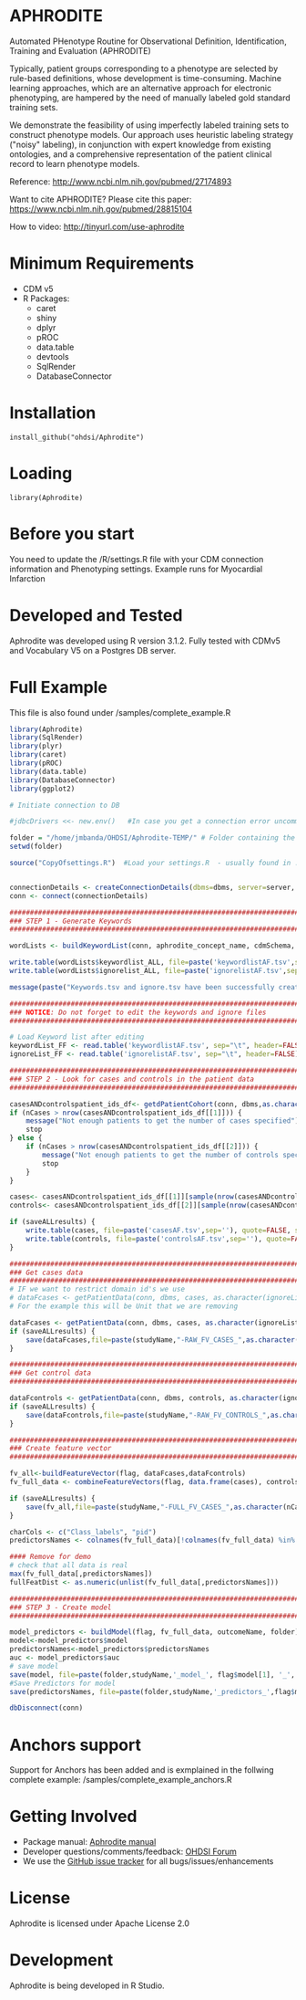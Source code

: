 # APHRODITE

Automated PHenotype Routine for Observational Definition, Identification, Training and Evaluation (APHRODITE)

Typically, patient groups corresponding to a phenotype are selected by rule-based definitions, whose development is time-consuming. Machine learning approaches, which are an alternative approach for electronic phenotyping, are hampered by the need of manually labeled gold standard training sets.

We demonstrate the feasibility of using imperfectly labeled training sets to construct phenotype models. Our approach uses heuristic labeling strategy ("noisy" labeling), in conjunction with expert knowledge from existing ontologies, and a comprehensive representation of the patient clinical record to learn phenotype models.

Reference: http://www.ncbi.nlm.nih.gov/pubmed/27174893

Want to cite APHRODITE? Please cite this paper: https://www.ncbi.nlm.nih.gov/pubmed/28815104

How to video: http://tinyurl.com/use-aphrodite

Minimum Requirements
===================
- CDM v5
- R Packages:
	- caret
	- shiny
	- dplyr
	- pROC
    - data.table
	- devtools
	- SqlRender
	- DatabaseConnector

Installation
===================

```
install_github("ohdsi/Aphrodite")
```

Loading
===================

```
library(Aphrodite)
```

Before you start
===================

You need to update the /R/settings.R file with your CDM connection information and Phenotyping settings. Example runs for Myocardial Infarction

Developed and Tested
===================

Aphrodite was developed using R version 3.1.2. Fully tested with CDMv5 and Vocabulary V5 on a Postgres DB server.

Full Example
===================

This file is also found under /samples/complete_example.R

```r
library(Aphrodite)
library(SqlRender)
library(plyr)
library(caret)
library(pROC)
library(data.table)
library(DatabaseConnector)
library(ggplot2)

# Initiate connection to DB

#jdbcDrivers <<- new.env()   #In case you get a connection error uncomment this line

folder = "/home/jmbanda/OHDSI/Aphrodite-TEMP/" # Folder containing the R files and outputs, use forward slashes
setwd(folder)

source("CopyOfsettings.R")  #Load your settings.R  - usually found in ../R/settings.R   - Don't forget to edit it


connectionDetails <- createConnectionDetails(dbms=dbms, server=server, user=user, password=pw, schema=cdmSchema, port=port)
conn <- connect(connectionDetails)

##################################################################################
### STEP 1 - Generate Keywords                                                 ###
##################################################################################

wordLists <- buildKeywordList(conn, aphrodite_concept_name, cdmSchema, dbms)

write.table(wordLists$keywordlist_ALL, file=paste('keywordlistAF.tsv',sep=''), quote=FALSE, sep='\t', row.names = FALSE, col.names = FALSE)
write.table(wordLists$ignorelist_ALL, file=paste('ignorelistAF.tsv',sep=''), quote=FALSE, sep='\t', row.names = FALSE, col.names = FALSE)

message(paste("Keywords.tsv and ignore.tsv have been successfully created for ",aphrodite_concept_name,sep = ""))

##################################################################################
### NOTICE: Do not forget to edit the keywords and ignore files                ###
##################################################################################

# Load Keyword list after editing
keywordList_FF <- read.table('keywordlistAF.tsv', sep="\t", header=FALSE)
ignoreList_FF <- read.table('ignorelistAF.tsv', sep="\t", header=FALSE)

##################################################################################
### STEP 2 - Look for cases and controls in the patient data                   ###
##################################################################################

casesANDcontrolspatient_ids_df<- getdPatientCohort(conn, dbms,as.character(keywordList_FF$V3),as.character(ignoreList_FF$V3), cdmSchema,nCases,nControls)
if (nCases > nrow(casesANDcontrolspatient_ids_df[[1]])) {
    message("Not enough patients to get the number of cases specified")
    stop
} else {
    if (nCases > nrow(casesANDcontrolspatient_ids_df[[2]])) {
        message("Not enough patients to get the number of controls specified")
        stop
    }
}

cases<- casesANDcontrolspatient_ids_df[[1]][sample(nrow(casesANDcontrolspatient_ids_df[[1]]), nCases), ]
controls<- casesANDcontrolspatient_ids_df[[2]][sample(nrow(casesANDcontrolspatient_ids_df[[2]]), nControls), ]

if (saveALLresults) {
    write.table(cases, file=paste('casesAF.tsv',sep=''), quote=FALSE, sep='\t', row.names = FALSE, col.names = FALSE)
    write.table(controls, file=paste('controlsAF.tsv',sep=''), quote=FALSE, sep='\t', row.names = FALSE, col.names = FALSE)
}

##################################################################################
### Get cases data                                                             ###
##################################################################################
# IF we want to restrict domain id's we use
# dataFcases <- getPatientData(conn, dbms, cases, as.character(ignoreList_FF$V3), flag, cdmSchema, flag$remove_domains[1])
# For the example this will be Unit that we are removing

dataFcases <- getPatientData(conn, dbms, cases, as.character(ignoreList_FF$V3), flag, cdmSchema)
if (saveALLresults) {
    save(dataFcases,file=paste(studyName,"-RAW_FV_CASES_",as.character(nCases),".Rda",sep=''))
}

##################################################################################
### Get control data                                                           ###
##################################################################################

dataFcontrols <- getPatientData(conn, dbms, controls, as.character(ignoreList_FF$V3), flag, cdmSchema)
if (saveALLresults) {
    save(dataFcontrols,file=paste(studyName,"-RAW_FV_CONTROLS_",as.character(nControls),".Rda",sep=''))
}

##################################################################################
### Create feature vector                                                      ###
##################################################################################

fv_all<-buildFeatureVector(flag, dataFcases,dataFcontrols)
fv_full_data <- combineFeatureVectors(flag, data.frame(cases), controls, fv_all, outcomeName)

if (saveALLresults) {
    save(fv_all,file=paste(studyName,"-FULL_FV_CASES_",as.character(nCases),"_CONTROLS_",as.character(nControls),".Rda",sep=''))
}

charCols <- c("Class_labels", "pid")
predictorsNames <- colnames(fv_full_data)[!colnames(fv_full_data) %in% charCols]

#### Remove for demo
# check that all data is real
max(fv_full_data[,predictorsNames])
fullFeatDist <- as.numeric(unlist(fv_full_data[,predictorsNames]))

##################################################################################
### STEP 3 - Create model                                                      ###
##################################################################################

model_predictors <- buildModel(flag, fv_full_data, outcomeName, folder)
model<-model_predictors$model
predictorsNames<-model_predictors$predictorsNames
auc <- model_predictors$auc
# save model
save(model, file=paste(folder,studyName,'_model_', flag$model[1], '_', outcomeName,".Rda",sep=''))
#Save Predictors for model
save(predictorsNames, file=paste(folder,studyName,'_predictors_',flag$model[1], '_', outcomeName, ".Rda",sep=''))

dbDisconnect(conn)


```

Anchors support
===================

Support for Anchors has been added and is exmplained in the follwing complete example: /samples/complete_example_anchors.R

Getting Involved
=============
* Package manual: [Aphrodite manual](https://github.com/OHDSI/Aphrodite/raw/master/man/Aphrodite.pdf) 
* Developer questions/comments/feedback: <a href="http://forums.ohdsi.org/c/developers">OHDSI Forum</a>
* We use the <a href="../../issues">GitHub issue tracker</a> for all bugs/issues/enhancements

License
=======
Aphrodite is licensed under Apache License 2.0

Development
============
Aphrodite is being developed in R Studio.

